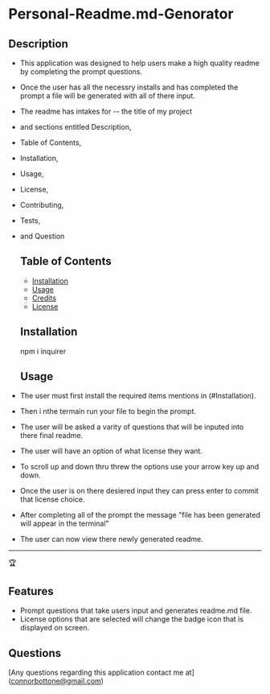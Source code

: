  # Personal-Readme.md-Genorator
  ## Description

- This application was designed to help users make a high quality readme by completing the prompt questions.
- Once the user has all the necessry installs and has completed the prompt a file will be generated with all of there input.
- The readme has intakes for -- the title of my project 
- and sections entitled Description,
- Table of Contents, 
- Installation, 
- Usage, 
- License,
- Contributing,
- Tests,
- and Question

  
  ## Table of Contents
  
  
  - [Installation](#installation)
  - [Usage](#usage)
  - [Credits](#credits)
  - [License](#license)
  
  ## Installation
  
  npm i inquirer
  
  ## Usage
 - The user must first install the required items mentions in (#Installation).
 - Then i nthe termain run your file to begin the prompt.
 - The user will be asked a varity of questions that will be inputed into there final readme.
 - The user will have an option of what license they want.
 - To scroll up and down thru threw the options use your arrow key up and down.
 - Once the user is on there desiered input they can press enter to commit that license choice.
 - After completing all of the prompt the message "file has been generated will appear in the terminal"
 - The user can now view there newly generated readme.

  
     
 
  
  ---
  
  🏆 
  
 
  
  ## Features 
  - Prompt questions that take users input and generates readme.md file.
  - License options that are selected will change the badge icon that is displayed on screen.
  
 
  ## Questions 
[Any questions regarding this application contact me at] (connorbottone@gmail.com)

